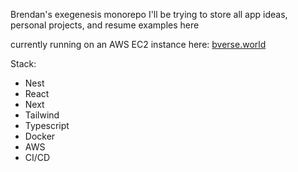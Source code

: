 Brendan's exegenesis monorepo
I'll be trying to store all app ideas, personal projects, and resume examples here

currently running on an AWS EC2 instance here:
<a href="https://bverse.world">bverse.world</a>

Stack:
* Nest
* React
* Next
* Tailwind
* Typescript
* Docker
* AWS
* CI/CD
